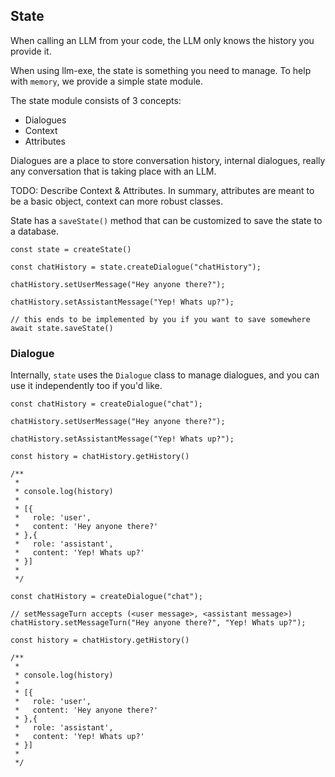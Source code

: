 ## State

When calling an LLM from your code, the LLM only knows the history you provide it.

When using llm-exe, the state is something you need to manage. To help with `memory`, we provide a simple state module. 

The state module consists of 3 concepts:
- Dialogues
- Context
- Attributes

Dialogues are a place to store conversation history, internal dialogues, really any conversation that is taking place with an LLM.

TODO:
Describe Context & Attributes. In summary, attributes are meant to be a basic object, context can more robust classes.


State has a `saveState()` method that can be customized to save the state to a database.


```typescript:no-line-numbers
const state = createState()

const chatHistory = state.createDialogue("chatHistory");

chatHistory.setUserMessage("Hey anyone there?");

chatHistory.setAssistantMessage("Yep! Whats up?");

// this ends to be implemented by you if you want to save somewhere
await state.saveState()
```


### Dialogue
Internally, `state` uses the `Dialogue` class to manage dialogues, and you can use it independently too if you'd like.

```typescript:no-line-numbers
const chatHistory = createDialogue("chat");

chatHistory.setUserMessage("Hey anyone there?");

chatHistory.setAssistantMessage("Yep! Whats up?");

const history = chatHistory.getHistory()

/**
 * 
 * console.log(history)
 * 
 * [{ 
 *   role: 'user',
 *   content: 'Hey anyone there?'
 * },{ 
 *   role: 'assistant', 
 *   content: 'Yep! Whats up?' 
 * }]
 * 
 */
```

```typescript:no-line-numbers
const chatHistory = createDialogue("chat");

// setMessageTurn accepts (<user message>, <assistant message>)
chatHistory.setMessageTurn("Hey anyone there?", "Yep! Whats up?");

const history = chatHistory.getHistory()

/**
 * 
 * console.log(history)
 * 
 * [{ 
 *   role: 'user',
 *   content: 'Hey anyone there?'
 * },{ 
 *   role: 'assistant', 
 *   content: 'Yep! Whats up?' 
 * }]
 * 
 */

```